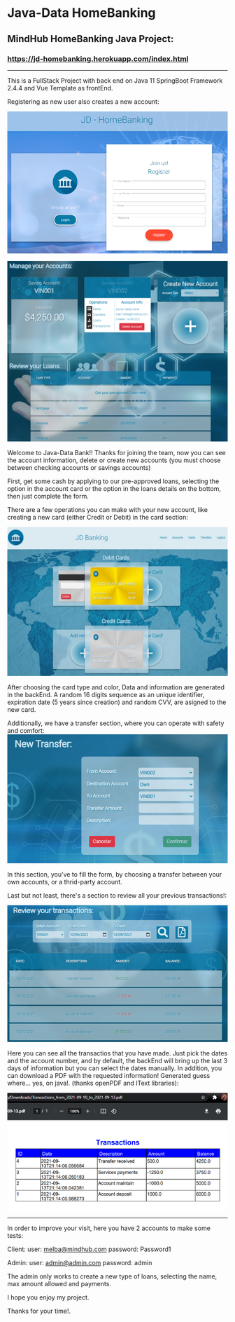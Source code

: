 # Java-Data HomeBanking

## MindHub HomeBanking Java Project: 
### https://jd-homebanking.herokuapp.com/index.html

***

This is a FullStack Project with back end on Java 11 SpringBoot Framework 2.4.4 and Vue Template as frontEnd.

Registering as new user also creates a new account:

![Register](https://github.com/paaherre/homebanking/blob/main/src/main/resources/static/img/readme/register.png?raw=true)

![Accounts](https://github.com/paaherre/homebanking/blob/main/src/main/resources/static/img/readme/accounts.png?raw=true)

Welcome to Java-Data Bank!!
Thanks for joining the team, now you can see the account information, delete or create new accounts (you must choose between checking accounts or savings accounts)

First, get some cash by applying to our pre-approved loans, selecting the option in the account card or the option in the loans details on the bottom, then just complete the form.

There are a few operations you can make with your new account, like creating a new card (either Credit or Debit) in the card section:

![Cards](https://github.com/paaherre/homebanking/blob/main/src/main/resources/static/img/readme/cards.png?raw=true)

After choosing the card type and color, Data and information are generated in the backEnd. A random 16 digits sequence as an unique identifier, expiration date (5 years since creation) and random CVV, are asigned to the new card.

Additionally, we have a transfer section, where you can operate with safety and comfort:
![Transfer](https://github.com/paaherre/homebanking/blob/main/src/main/resources/static/img/readme/transfer.png?raw=true)

In this section, you've to fill the form, by choosing a transfer between your own accounts, or a thrid-party account.

Last but not least, there's a section to review all your previous transactions!:

![Transaction](https://github.com/paaherre/homebanking/blob/main/src/main/resources/static/img/readme/transactions.png?raw=true)

Here you can see all the transactios that you have made. Just pick the dates and the account number, and by default, the backEnd will bring up the last 3 days of information but you can select the dates manually.
In addition,  you can download a PDF with the requested information!  Generated guess where... yes, on java!. (thanks openPDF and IText libraries):

![PDF](https://github.com/paaherre/homebanking/blob/main/src/main/resources/static/img/readme/pdf.png?raw=true)

***

In order to improve your visit, here you have 2 accounts to make some tests:

Client:
user: melba@mindhub.com
password: Password1

Admin:
user: admin@admin.com
password: admin

The admin only works to create a new type of loans, selecting the name, max amount allowed and payments.

I hope you enjoy my project.

Thanks for your time!.
